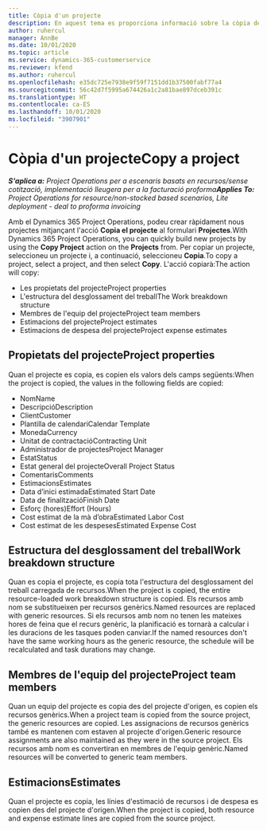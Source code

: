 ```yaml
---
title: Còpia d'un projecte
description: En aquest tema es proporciona informació sobre la còpia de projectes al Dynamics 365 Project Operations.
author: ruhercul
manager: AnnBe
ms.date: 10/01/2020
ms.topic: article
ms.service: dynamics-365-customerservice
ms.reviewer: kfend
ms.author: ruhercul
ms.openlocfilehash: e35dc725e7938e9f59f7151dd1b37500fabf77a4
ms.sourcegitcommit: 56c42d7f5995a674426a1c2a81bae897dceb391c
ms.translationtype: HT
ms.contentlocale: ca-ES
ms.lasthandoff: 10/01/2020
ms.locfileid: "3907901"
---
```

# <a name="copy-a-project"></a><span data-ttu-id="e838b-103">Còpia d'un projecte</span><span class="sxs-lookup"><span data-stu-id="e838b-103">Copy a project</span></span>

<span data-ttu-id="e838b-104">_**S'aplica a:** Project Operations per a escenaris basats en recursos/sense cotització, implementació lleugera per a la facturació proforma_</span><span class="sxs-lookup"><span data-stu-id="e838b-104">_**Applies To:** Project Operations for resource/non-stocked based scenarios, Lite deployment - deal to proforma invoicing_</span></span>

<span data-ttu-id="e838b-105">Amb el Dynamics 365 Project Operations, podeu crear ràpidament nous projectes mitjançant l'acció **Copia el projecte** al formulari **Projectes**.</span><span class="sxs-lookup"><span data-stu-id="e838b-105">With Dynamics 365 Project Operations, you can quickly build new projects by using the **Copy Project** action on the **Projects** from.</span></span> <span data-ttu-id="e838b-106">Per copiar un projecte, seleccioneu un projecte i, a continuació, seleccioneu **Copia**.</span><span class="sxs-lookup"><span data-stu-id="e838b-106">To copy a project, select a project, and then select **Copy**.</span></span> <span data-ttu-id="e838b-107">L'acció copiarà:</span><span class="sxs-lookup"><span data-stu-id="e838b-107">The action will copy:</span></span>

- <span data-ttu-id="e838b-108">Les propietats del projecte</span><span class="sxs-lookup"><span data-stu-id="e838b-108">Project properties</span></span>
- <span data-ttu-id="e838b-109">L'estructura del desglossament del treball</span><span class="sxs-lookup"><span data-stu-id="e838b-109">The Work breakdown structure</span></span>
- <span data-ttu-id="e838b-110">Membres de l'equip del projecte</span><span class="sxs-lookup"><span data-stu-id="e838b-110">Project team members</span></span>
- <span data-ttu-id="e838b-111">Estimacions del projecte</span><span class="sxs-lookup"><span data-stu-id="e838b-111">Project estimates</span></span>
- <span data-ttu-id="e838b-112">Estimacions de despesa del projecte</span><span class="sxs-lookup"><span data-stu-id="e838b-112">Project expense estimates</span></span>

## <a name="project-properties"></a><span data-ttu-id="e838b-113">Propietats del projecte</span><span class="sxs-lookup"><span data-stu-id="e838b-113">Project properties</span></span>

<span data-ttu-id="e838b-114">Quan el projecte es copia, es copien els valors dels camps següents:</span><span class="sxs-lookup"><span data-stu-id="e838b-114">When the project is copied, the values in the following fields are copied:</span></span>

- <span data-ttu-id="e838b-115">Nom</span><span class="sxs-lookup"><span data-stu-id="e838b-115">Name</span></span>
- <span data-ttu-id="e838b-116">Descripció</span><span class="sxs-lookup"><span data-stu-id="e838b-116">Description</span></span>
- <span data-ttu-id="e838b-117">Client</span><span class="sxs-lookup"><span data-stu-id="e838b-117">Customer</span></span>
- <span data-ttu-id="e838b-118">Plantilla de calendari</span><span class="sxs-lookup"><span data-stu-id="e838b-118">Calendar Template</span></span>
- <span data-ttu-id="e838b-119">Moneda</span><span class="sxs-lookup"><span data-stu-id="e838b-119">Currency</span></span>
- <span data-ttu-id="e838b-120">Unitat de contractació</span><span class="sxs-lookup"><span data-stu-id="e838b-120">Contracting Unit</span></span>
- <span data-ttu-id="e838b-121">Administrador de projectes</span><span class="sxs-lookup"><span data-stu-id="e838b-121">Project Manager</span></span>
- <span data-ttu-id="e838b-122">Estat</span><span class="sxs-lookup"><span data-stu-id="e838b-122">Status</span></span>
- <span data-ttu-id="e838b-123">Estat general del projecte</span><span class="sxs-lookup"><span data-stu-id="e838b-123">Overall Project Status</span></span>
- <span data-ttu-id="e838b-124">Comentaris</span><span class="sxs-lookup"><span data-stu-id="e838b-124">Comments</span></span>
- <span data-ttu-id="e838b-125">Estimacions</span><span class="sxs-lookup"><span data-stu-id="e838b-125">Estimates</span></span>
- <span data-ttu-id="e838b-126">Data d’inici estimada</span><span class="sxs-lookup"><span data-stu-id="e838b-126">Estimated Start Date</span></span>
- <span data-ttu-id="e838b-127">Data de finalització</span><span class="sxs-lookup"><span data-stu-id="e838b-127">Finish Date</span></span>
- <span data-ttu-id="e838b-128">Esforç (hores)</span><span class="sxs-lookup"><span data-stu-id="e838b-128">Effort (Hours)</span></span>
- <span data-ttu-id="e838b-129">Cost estimat de la mà d’obra</span><span class="sxs-lookup"><span data-stu-id="e838b-129">Estimated Labor Cost</span></span>
- <span data-ttu-id="e838b-130">Cost estimat de les despeses</span><span class="sxs-lookup"><span data-stu-id="e838b-130">Estimated Expense Cost</span></span>

## <a name="work-breakdown-structure"></a><span data-ttu-id="e838b-131">Estructura del desglossament del treball</span><span class="sxs-lookup"><span data-stu-id="e838b-131">Work breakdown structure</span></span>

<span data-ttu-id="e838b-132">Quan es copia el projecte, es copia tota l'estructura del desglossament del treball carregada de recursos.</span><span class="sxs-lookup"><span data-stu-id="e838b-132">When the project is copied, the entire resource-loaded work breakdown structure is copied.</span></span> <span data-ttu-id="e838b-133">Els recursos amb nom se substitueixen per recursos genèrics.</span><span class="sxs-lookup"><span data-stu-id="e838b-133">Named resources are replaced with generic resources.</span></span> <span data-ttu-id="e838b-134">Si els recursos amb nom no tenen les mateixes hores de feina que el recurs genèric, la planificació es tornarà a calcular i les duracions de les tasques poden canviar.</span><span class="sxs-lookup"><span data-stu-id="e838b-134">If the named resources don't have the same working hours as the generic resource, the schedule will be recalculated and task durations may change.</span></span>

## <a name="project-team-members"></a><span data-ttu-id="e838b-135">Membres de l'equip del projecte</span><span class="sxs-lookup"><span data-stu-id="e838b-135">Project team members</span></span>

<span data-ttu-id="e838b-136">Quan un equip del projecte es copia des del projecte d'origen, es copien els recursos genèrics.</span><span class="sxs-lookup"><span data-stu-id="e838b-136">When a project team is copied from the source project, the generic resources are copied.</span></span> <span data-ttu-id="e838b-137">Les assignacions de recursos genèrics també es mantenen com estaven al projecte d'origen.</span><span class="sxs-lookup"><span data-stu-id="e838b-137">Generic resource assignments are also maintained as they were in the source project.</span></span> <span data-ttu-id="e838b-138">Els recursos amb nom es convertiran en membres de l'equip genèric.</span><span class="sxs-lookup"><span data-stu-id="e838b-138">Named resources will be converted to generic team members.</span></span>

## <a name="estimates"></a><span data-ttu-id="e838b-139">Estimacions</span><span class="sxs-lookup"><span data-stu-id="e838b-139">Estimates</span></span>

<span data-ttu-id="e838b-140">Quan el projecte es copia, les línies d'estimació de recursos i de despesa es copien des del projecte d'origen.</span><span class="sxs-lookup"><span data-stu-id="e838b-140">When the project is copied, both resource and expense estimate lines are copied from the source project.</span></span>
